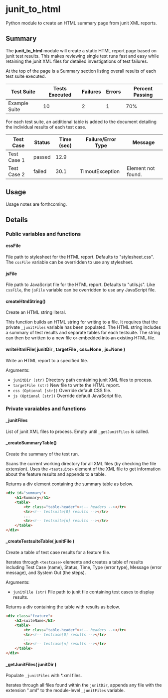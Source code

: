 # junit_to_html
Python module to create an HTML summary page from junit XML reports.

## Summary
The **junit_to_html** module will create a static HTML report page based on junit test results. This
makes reviewing single test runs fast and easy while retaining the junit XML files for detailed
investigations of test failures.

At the top of the page is a Summary section listing overall results of each test suite executed.

| Test Suite    | Tests Executed    | Failures  | Errors    | Percent Passing   |
| ------------- | ----------------- | --------- | --------- | ----------------- |
| Example Suite | 10                | 2         | 1         | 70%               |

For each test suite, an additional table is added to the document detailing the individual results
of each test case.

| Test Case     | Status            | Time (sec)    | Failure/Error Type    | Message               |
| ------------- | ----------------- | ------------- | --------------------- | --------------------- |
| Test Case 1   | passed            | 12.9          |                       |                       |
| Test Case 2   | failed            | 30.1          | TimoutException       | Element not found.    |

## Usage
Usage notes are forthcoming.

## Details

### Public variables and functions
#### cssFile
File path to stylesheet for the HTML report. Defaults to "stylesheet.css". The `cssFile` variable
can be overridden to use any stylesheet.

#### jsFile
File path to JavaScript file for the HTML report. Defaults to "utils.js". Like `cssFile`, the
`jsFile` variable can be overridden to use any JavaScript file.

#### createHtmlString()
Create an HTML string literal.

This function builds an HTML string for writing to a file. It requires that the private `_junitFiles`
variable has been populated. The HTML string includes a summary of test results and separate tables
for each testsuite. The string can then be written to a new file ~~or embedded into an existing HTML
file~~.

#### writeHtmlFile( junitDir , targetFile , css=None , js=None )
Write an HTML report to a specified file.

Arguments:
* `junitDir (str)` Directory path containing junit XML files to process.
* `targetFile (str)` New file to write the HTML report.
* `css (Optional [str])` Override default CSS file.
* `js (Optional [str])` Override default JavaScript file.

### Private varaiables and functions
#### _junitFiles
List of junit XML files to process. Empty until `_getJunitFiles` is called.

#### _createSummaryTable()
Create the summary of the test run.

Scans the current working directory for all XML files (by checking the file extension). Uses the
`<testsuite>` element of the XML file to get information about the feature results and appends to
a table.

Returns a div element containing the summary table as below.
```html
<div id="summary">
    <h1>Summary</h1>
    <table>
        <tr class="table-header"><!-- headers --></tr>
        <tr><!-- testsuite[0] results --></tr>
        ...
        <tr><!-- testsuite[n] results --></tr>
    </table>
</div>
```

#### _createTestsuiteTable( junitFile )
Create a table of test case results for a feature file.

Iterates through `<testcase>` elements and creates a table of results including Test Case (name),
Status, Time, Type (error type), Message (error message), and System Out (the steps).

Arguments:
* `junitFile (str)` File path to junit file containing test cases to display results.

Returns a div containing the table with results as below.
```html
<div class="feature">
    <h2>suiteName</h2>
    <table>
        <tr class="table-header"><!-- headers --></tr>
        <tr><!-- testcase[0] results --></tr>
        ...
        <tr><!-- testcase[n] results --></tr>
    </table>
</div>
```

#### _getJunitFiles( junitDir )
Populate `_junitFiles` with *.xml files.

Iterates through all files found within the `junitDir`, appends any file with the extension ".xml"
to the module-level `_junitFiles` variable.
